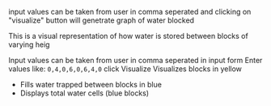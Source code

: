 input values can be taken from user in comma seperated and clicking on "visualize" button will genetrate graph of water blocked

This is a visual representation of how water is stored between blocks of varying heig

Input values can be taken from user in comma seperated in input form
Enter values like: `0,4,0,6,0,6,4,0`
click Visualize
Visualizes blocks in yellow
- Fills water trapped between blocks in blue
- Displays total water cells (blue blocks)
